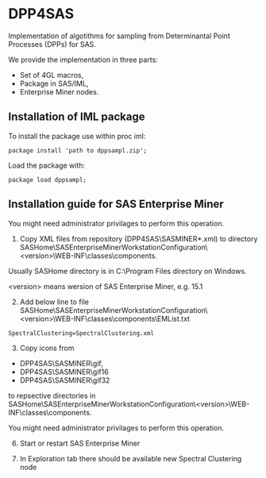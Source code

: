 # DPP4SAS
Implementation of algotithms for sampling from Determinantal Point Processes (DPPs) for SAS. 

We provide the implementation in three parts:
* Set of 4GL macros,
* Package in SAS/IML,
* Enterprise Miner nodes.

## Installation of IML package

To install the package use within proc iml:
```
package install 'path to dppsampl.zip';
```
Load the package with:
```
package load dppsampl;
```

## Installation guide for SAS Enterprise Miner

You might need administrator privilages to perform this operation.

1. Copy XML files from repository (DPP4SAS\SASMINER\*.xml) to directory SASHome\SASEnterpriseMinerWorkstationConfiguration\\&lt;version&gt;\WEB-INF\classes\components.

Usually SASHome directory is in C:\Program Files directory on Windows.

&lt;version&gt; means wersion of SAS Enterprise Miner, e.g. 15.1

2. Add below line to file SASHome\SASEnterpriseMinerWorkstationConfiguration\\&lt;version&gt;\WEB-INF\classes\components\EMList.txt
```
SpectralClustering=SpectralClustering.xml
```

3. Copy icons from 
 * DPP4SAS\SASMINER\gif, 
 * DPP4SAS\SASMINER\gif16 
 * DPP4SAS\SASMINER\gif32 

to repsective directories in SASHome\SASEnterpriseMinerWorkstationConfiguration\\&lt;version&gt;\WEB-INF\classes\components.

You might need administrator privilages to perform this operation.

6. Start or restart SAS Enterprise Miner

7. In Exploration tab there should be available new Spectral Clustering node

